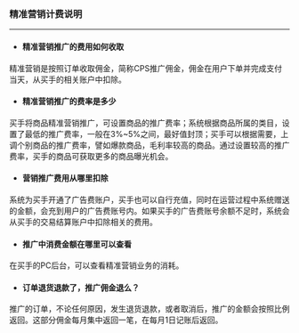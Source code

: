 ### 精准营销计费说明

---

* #### 精准营销推广的费用如何收取

精准营销是按照订单收取佣金，简称CPS推广佣金，佣金在用户下单并完成支付当天，从买手的相关账户中扣除。

* #### 精准营销推广的费率是多少

买手将商品精准营销推广，可设置商品的推广费率；系统根据商品所属的类目，设置了最低的推广费率，一般在3%~5%之间，最好值封顶；买手可以根据需要，上调个别商品的推广费率，譬如爆款商品，毛利率较高的商品。通过设置较高的推广费率，买手的商品可获取更多的商品曝光机会。

* #### 营销推广费用从哪里扣除

系统为买手开通了广告费账户，买手也可以自行充值，同时在运营过程中系统赠送的金额，会充到用户的广告费账号内。如果买手的广告费账号余额不足时，系统会从买手的交易结算账户中扣除相关的费用。

* #### 推广中消费金额在哪里可以查看

在买手的PC后台，可以查看精准营销业务的消耗。

* #### 订单退货退款了，推广佣金退么？

推广的订单，不论任何原因，发生退货退款，或者取消后，推广的金额会按照比例返回。这部分佣金每月集中返回一笔，在每月1日记账后返回。

#### 



